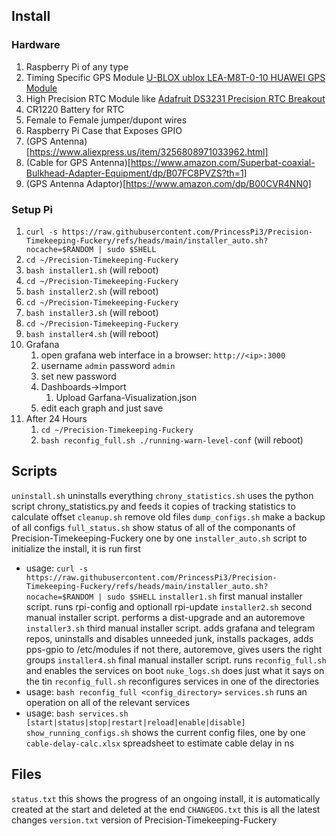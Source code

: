 ## Install
### Hardware
1. Raspberry Pi of any type
2. Timing Specific GPS Module [U-BLOX ublox LEA-M8T-0-10 HUAWEI GPS Module](https://www.ebay.com/itm/134243322249)
3. High Precision RTC Module like [Adafruit DS3231 Precision RTC Breakout](https://www.adafruit.com/product/3013)
4. CR1220 Battery for RTC
5. Female to Female jumper/dupont wires
6. Raspberry Pi Case that Exposes GPIO
7. (GPS Antenna)[https://www.aliexpress.us/item/3256808971033962.html]
8. (Cable for GPS Antenna)[https://www.amazon.com/Superbat-coaxial-Bulkhead-Adapter-Equipment/dp/B07FC8PVZS?th=1]
9. (GPS Antenna Adaptor)[https://www.amazon.com/dp/B00CVR4NN0]

### Setup Pi
1. `curl -s https://raw.githubusercontent.com/PrincessPi3/Precision-Timekeeping-Fuckery/refs/heads/main/installer_auto.sh?nocache=$RANDOM | sudo $SHELL`
2. `cd ~/Precision-Timekeeping-Fuckery`
3. `bash installer1.sh` (will reboot)
4. `cd ~/Precision-Timekeeping-Fuckery`
5. `bash installer2.sh` (will reboot)
6. `cd ~/Precision-Timekeeping-Fuckery`
7. `bash installer3.sh` (will reboot)
8. `cd ~/Precision-Timekeeping-Fuckery`
9. `bash installer4.sh` (will reboot)
10. Grafana
    1. open grafana web interface in a browser: `http://<ip>:3000`
    2. username `admin` password `admin`
    3. set new password
    4. Dashboards->Import
        1. Upload Garfana-Visualization.json
    5. edit each graph and just save
11. After 24 Hours
    1. `cd ~/Precision-Timekeeping-Fuckery`
    2. `bash reconfig_full.sh ./running-warn-level-conf` (will reboot)

## Scripts
`uninstall.sh` uninstalls everything
`chrony_statistics.sh` uses the python script chrony_statistics.py and feeds it copies of tracking statistics to calculate offset
`cleanup.sh` remove old files 
`dump_configs.sh` make a backup of all configs
`full_status.sh` show status of all of the componants of Precision-Timekeeping-Fuckery one by one
`installer_auto.sh` script to initialize the install, it is run first
* usage: `curl -s https://raw.githubusercontent.com/PrincessPi3/Precision-Timekeeping-Fuckery/refs/heads/main/installer_auto.sh?nocache=$RANDOM | sudo $SHELL`
`installer1.sh` first manual installer script. runs rpi-config and optionall rpi-update
`installer2.sh` second manual installer script. performs a dist-upgrade and an autoremove
`installer3.sh` third manual installer script. adds grafana and telegram repos, uninstalls and disables unneeded junk, installs packages, adds pps-gpio to /etc/modules if not there, autoremove, gives users the right groups
`installer4.sh` final manual installer script. runs `reconfig_full.sh` and enables the services on boot
`nuke_logs.sh` does just what it says on the tin
`reconfig_full.sh` reconfigures services in one of the directories
* usage: `bash reconfig_full <config_directory>`
`services.sh` runs an operation on all of the relevant services
* usage: `bash services.sh [start|status|stop|restart|reload|enable|disable]`
`show_running_configs.sh` shows the current config files, one by one
`cable-delay-calc.xlsx` spreadsheet to estimate cable delay in ns

## Files
`status.txt` this shows the progress of an ongoing install, it is automatically created at the start and deleted at the end
`CHANGEOG.txt` this is all the latest changes
`version.txt` version of Precision-Timekeeping-Fuckery